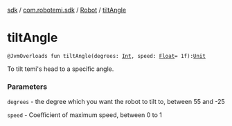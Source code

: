 [sdk](../../index.md) / [com.robotemi.sdk](../index.md) / [Robot](index.md) / [tiltAngle](./tilt-angle.md)

# tiltAngle

`@JvmOverloads fun tiltAngle(degrees: `[`Int`](https://kotlinlang.org/api/latest/jvm/stdlib/kotlin/-int/index.html)`, speed: `[`Float`](https://kotlinlang.org/api/latest/jvm/stdlib/kotlin/-float/index.html)` = 1f): `[`Unit`](https://kotlinlang.org/api/latest/jvm/stdlib/kotlin/-unit/index.html)

To tilt temi's head to a specific angle.

### Parameters

`degrees` - the degree which you want the robot to tilt to, between 55 and -25

`speed` - Coefficient of maximum speed, between 0 to 1